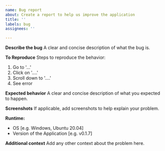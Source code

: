 ```yaml
---
name: Bug report
about: Create a report to help us improve the application
title: ''
labels: bug
assignees: ''

---
```


**Describe the bug**
A clear and concise description of what the bug is.

**To Reproduce**
Steps to reproduce the behavior:
1. Go to '...'
2. Click on '....'
3. Scroll down to '....'
4. See error

**Expected behavior**
A clear and concise description of what you expected to happen.

**Screenshots**
If applicable, add screenshots to help explain your problem.

**Runtime:**
- OS [e.g. Windows, Ubuntu 20.04]
 - Version of the Application [e.g. v0.1.7]

**Additional context**
Add any other context about the problem here.
